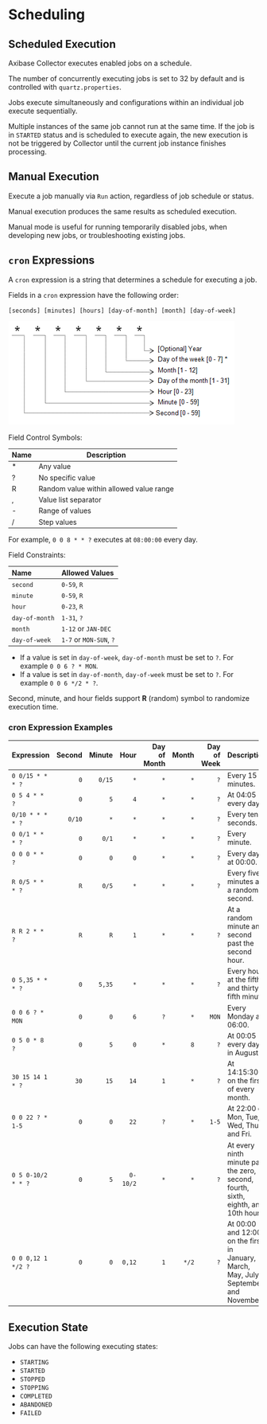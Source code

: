 # Scheduling

## Scheduled Execution

Axibase Collector executes enabled jobs on a schedule.

The number of concurrently executing jobs is set to 32 by default and is controlled with `quartz.properties`.

Jobs execute simultaneously and configurations within an individual job execute sequentially.

Multiple instances of the same job cannot run at the same time. If the job is in `STARTED` status and is scheduled to execute again, the new execution is not be triggered by Collector until the current job instance finishes processing.

## Manual Execution

Execute a job manually via `Run` action, regardless of job schedule or status.

Manual execution produces the same results as scheduled execution.

Manual mode is useful for running temporarily disabled jobs, when developing new jobs, or troubleshooting existing jobs.

## `cron` Expressions

A `cron` expression is a string that determines a schedule for executing a job.

Fields in a `cron` expression have the following order:

```ls
[seconds] [minutes] [hours] [day-of-month] [month] [day-of-week]
```

![`cron` Expressions](./images/cron_expressions.png)

Field Control Symbols:

| **Name** | **Description** |
|---|---|
| * | Any value |
| ? | No specific value |
| R | Random value within allowed value range |
| , | Value list separator |
| - | Range of values |
| / | Step values |

For example, `0 0 8 * * ?` executes at `08:00:00` every day.

Field Constraints:

| **Name** | **Allowed Values** |
|:---|:---|
| `second` | `0-59`, `R` |
| `minute` | `0-59`, `R` |
| `hour` | `0-23`, `R` |
| `day-of-month` | `1-31`, `?` |
| `month` | `1-12` or `JAN-DEC` |
| `day-of-week` | `1-7` or `MON-SUN`, `?`  |

* If a value is set in `day-of-week`, `day-of-month` must be set to `?`. For example `0 0 6 ? * MON`.
* If a value is set in `day-of-month`, `day-of-week` must be set to `?`. For example `0 0 6 */2 * ?`.

Second, minute, and hour fields support **R** (random) symbol to randomize execution time.

### cron Expression Examples

| **Expression** | **Second** | **Minute** | **Hour** | **Day of Month** | **Month** | **Day of Week** | **Description** |
|:---|---:|---:|---:|---:|---:|---:|:---|
| `0 0/15 * * * ?` | `0` | `0/15` | `*` | `*` | `*` | `?` | Every 15 minutes. |
| `0 5 4 * * ?`    | `0` | `5` | `4` | `*` | `*` | `?` | At 04:05 every day. |
| `0/10 * * * * ?` | `0/10` | `*` | `*` | `*` | `*` | `?` | Every ten seconds. |
| `0 0/1 * * * ?`  | `0` | `0/1` | `*` | `*` | `*` | `?` | Every minute. |
| `0 0 0 * * ?`    | `0` | `0` | `0` | `*` | `*` | `?` | Every day at 00:00. |
| `R 0/5 * * * ?`  | `R` | `0/5` | `*` | `*` | `*` | `?` | Every five minutes at a random second. |
| `R R 2 * * ?`    | `R` | `R` | `1` | `*` | `*` | `?` | At a random minute and second past the second hour. |
| `0 5,35 * * * ?` | `0` | `5,35` | `*` | `*` | `*` | `?` | Every hour at the fifth and thirty-fifth minute. |
| `0 0 6 ? * MON`  | `0` | `0` | `6` | `?` | `*` | `MON` | Every Monday at 06:00. |
| `0 5 0 * 8 ?`    | `0` | `5` | `0` | `*` | `8` | `?` | At 00:05 every day in August. |
| `30 15 14 1 * ?` | `30`| `15`| `14`| `1` | `*` | `?` | At 14:15:30 on the first of every month. |
| `0 0 22 ? * 1-5` | `0` | `0` | `22`| `?` | `*` | `1-5` | At 22:00 on Mon, Tue, Wed, Thu and Fri. |
| `0 5 0-10/2 * * ?` | `0` | `5` | `0-10/2` | `*` | `*` | `?` | At every ninth minute past the zero, second, fourth, sixth, eighth, and 10th hour. |
| `0 0 0,12 1 */2 ?` | `0` | `0` | `0,12`| `1` | `*/2` | `?` | At 00:00 and 12:00 on the first in <br/>January, March, May, July, September and November. |

## Execution State

Jobs can have the following executing states:

* `STARTING`
* `STARTED`
* `STOPPED`
* `STOPPING`
* `COMPLETED`
* `ABANDONED`
* `FAILED`
